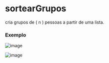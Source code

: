 # sortearGrupos

cria grupos de ( n ) pessoas a partir de uma lista.

### Exemplo

![image](https://github.com/bartomsilva/sortearGrupos/assets/106079184/db3f9eb6-9b02-411c-b767-afcd4f2641f6)

![image](https://github.com/bartomsilva/sortearGrupos/assets/106079184/4d0391f6-b5eb-4fda-a0f5-51eb9123c7b4)



